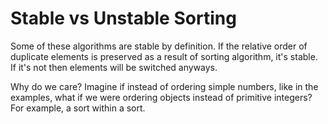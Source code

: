 ﻿Stable vs Unstable Sorting
==========================

Some of these algorithms are stable by definition. If the relative order of duplicate elements is preserved as a result of sorting algorithm, it's stable. If it's not then elements will be switched anyways.

Why do we care? Imagine if instead of ordering simple numbers, like in the examples, what if we were ordering objects instead of primitive integers? For example, a sort within a sort.